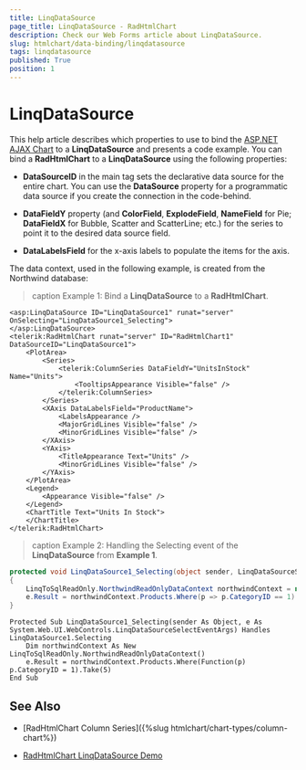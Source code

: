 ```yaml
---
title: LinqDataSource
page_title: LinqDataSource - RadHtmlChart
description: Check our Web Forms article about LinqDataSource.
slug: htmlchart/data-binding/linqdatasource
tags: linqdatasource
published: True
position: 1
---
```


# LinqDataSource

This help article describes which properties to use to bind the [ASP.NET AJAX Chart](https://www.telerik.com/products/aspnet-ajax/html-chart.aspx) to a **LinqDataSource** and presents a code example. You can bind a **RadHtmlChart** to a **LinqDataSource** using the following properties:

* **DataSourceID** in the main tag sets the declarative data source for the entire chart. You can use the **DataSource** property for a programmatic data source if you create the connection in the code-behind.

* **DataFieldY** property (and **ColorField**, **ExplodeField**, **NameField** for Pie; **DataFieldX** for Bubble, Scatter and ScatterLine; etc.) for the series to point it to the desired data source field.

* **DataLabelsField** for the x-axis labels to populate the items for the axis.

The data context, used in the following example, is created from the Northwind database:

>caption Example 1: Bind a **LinqDataSource** to a **RadHtmlChart**.

````ASP.NET
<asp:LinqDataSource ID="LinqDataSource1" runat="server" OnSelecting="LinqDataSource1_Selecting">
</asp:LinqDataSource>
<telerik:RadHtmlChart runat="server" ID="RadHtmlChart1" DataSourceID="LinqDataSource1">
	<PlotArea>
		<Series>
			<telerik:ColumnSeries DataFieldY="UnitsInStock" Name="Units">
				<TooltipsAppearance Visible="false" />
			</telerik:ColumnSeries>
		</Series>
		<XAxis DataLabelsField="ProductName">
			<LabelsAppearance />
			<MajorGridLines Visible="false" />
			<MinorGridLines Visible="false" />
		</XAxis>
		<YAxis>
			<TitleAppearance Text="Units" />
			<MinorGridLines Visible="false" />
		</YAxis>
	</PlotArea>
	<Legend>
		<Appearance Visible="false" />
	</Legend>
	<ChartTitle Text="Units In Stock">
	</ChartTitle>
</telerik:RadHtmlChart>
````

>caption Example 2: Handling the Selecting event of the **LinqDataSource** from **Example 1**.

````C#
protected void LinqDataSource1_Selecting(object sender, LinqDataSourceSelectEventArgs e)
{
	LinqToSqlReadOnly.NorthwindReadOnlyDataContext northwindContext = new LinqToSqlReadOnly.NorthwindReadOnlyDataContext();
	e.Result = northwindContext.Products.Where(p => p.CategoryID == 1).Take(5);
}
````
````VB
Protected Sub LinqDataSource1_Selecting(sender As Object, e As System.Web.UI.WebControls.LinqDataSourceSelectEventArgs) Handles LinqDataSource1.Selecting
	Dim northwindContext As New LinqToSqlReadOnly.NorthwindReadOnlyDataContext()
	e.Result = northwindContext.Products.Where(Function(p) p.CategoryID = 1).Take(5)
End Sub
````

## See Also

 * [RadHtmlChart Column Series]({%slug htmlchart/chart-types/column-chart%})

 * [RadHtmlChart LinqDataSource Demo](https://demos.telerik.com/aspnet-ajax/htmlchart/examples/databinding/linqdatasource/defaultcs.aspx)
